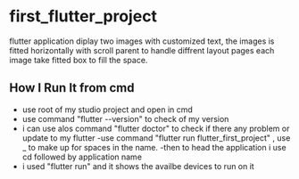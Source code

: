# first_flutter_project

flutter application diplay two images with customized text,
the images is fitted horizontally with scroll parent to handle diffrent layout pages
each image take fitted box to fill the space.

## How I Run It from cmd 
- use root of my studio project and open in cmd 
- use command "flutter --version" to check of my version 
- i can use alos command "flutter doctor" to check if there any problem or update to my flutter
-use command "flutter run flutter_first_project" , use _ to make up for spaces in the name.
-then to head the application i use cd followed by application name
- i used "flutter run" and it shows the availbe devices to run on it
